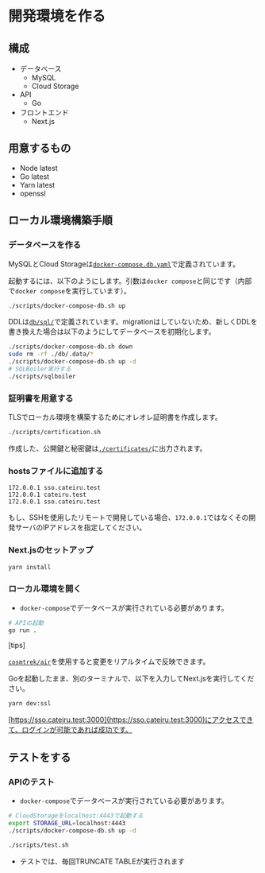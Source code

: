 # 開発環境を作る

## 構成

- データベース
  - MySQL
  - Cloud Storage
- API
  - Go
- フロントエンド
  - Next.js

## 用意するもの

- Node latest
- Go latest
- Yarn latest
- openssl

## ローカル環境構築手順

### データベースを作る

MySQLとCloud Storageは[`docker-compose.db.yaml`](../docker-compose.db.yaml)で定義されています。

起動するには、以下のようにします。引数は`docker compose`と同じです（内部で`docker compose`を実行しています）。

```bash
./scripts/docker-compose-db.sh up
```

DDLは[`db/sql/`](../db//sql/)で定義されています。migrationはしていないため、新しくDDLを書き換えた場合は以下のようにしてデータベースを初期化します。

```bash
./scripts/docker-compose-db.sh down
sudo rm -rf ./db/.data/*
./scripts/docker-compose-db.sh up -d
# SQLBoiler実行する
./scripts/sqlboiler
```

### 証明書を用意する

TLSでローカル環境を構築するためにオレオレ証明書を作成します。

```bash
./scripts/certification.sh
```

作成した、公開鍵と秘密鍵は[`./certificates/`](../certificates/)に出力されます。

### hostsファイルに追加する

```hosts
172.0.0.1 sso.cateiru.test
172.0.0.1 cateiru.test
172.0.0.1 sso.cateiru.test
```

もし、SSHを使用したリモートで開発している場合、`172.0.0.1`ではなくその開発サーバのIPアドレスを指定してください。

### Next.jsのセットアップ

```bash
yarn install
```

### ローカル環境を開く

- `docker-compose`でデータベースが実行されている必要があります。

```bash
# APIの起動
go run .
```

[tips]

[`cosmtrek/air`](https://github.com/cosmtrek/air)を使用すると変更をリアルタイムで反映できます。

Goを起動したまま、別のターミナルで、以下を入力してNext.jsを実行してください。

```bash
yarn dev:ssl
```

[https://sso.cateiru.test:3000](https://sso.cateiru.test:3000)にアクセスできて、ログインが可能であれば成功です。

## テストをする

### APIのテスト

- `docker-compose`でデータベースが実行されている必要があります。

```bash
# CloudStorageをlocalhost:4443で起動する
export STORAGE_URL=localhost:4443
./scripts/docker-compose-db.sh up -d

./scripts/test.sh
```

- テストでは、毎回TRUNCATE TABLEが実行されます
